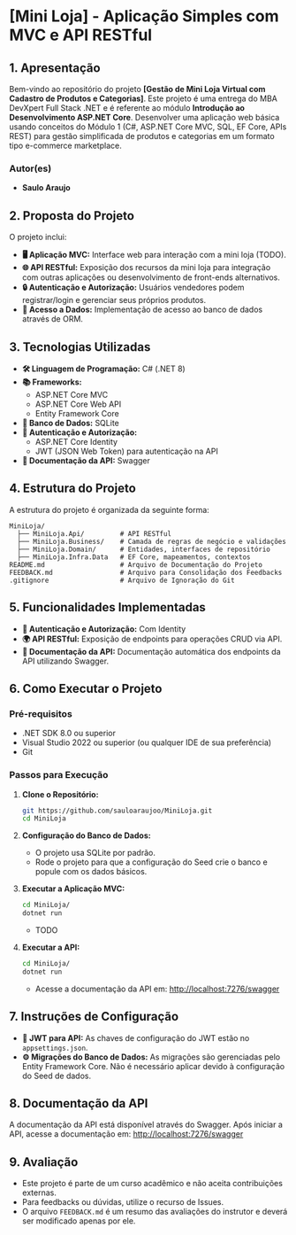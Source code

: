 # **[Mini Loja] - Aplicação Simples com MVC e API RESTful**

## **1. Apresentação**

Bem-vindo ao repositório do projeto **[Gestão de Mini Loja Virtual com Cadastro de Produtos e Categorias]**. Este projeto é uma entrega do MBA DevXpert Full Stack .NET e é referente ao módulo **Introdução ao Desenvolvimento ASP.NET Core**.
Desenvolver uma aplicação web básica usando conceitos do Módulo 1 (C#, ASP.NET Core MVC, SQL, EF Core, APIs REST) para gestão simplificada de produtos e categorias em um formato tipo e-commerce marketplace.

### **Autor(es)**
- **Saulo Araujo**

## **2. Proposta do Projeto**
O projeto inclui:
- **🖥 Aplicação MVC:** Interface web para interação com a mini loja (TODO).
- **🌐 API RESTful:** Exposição dos recursos da mini loja para integração com outras aplicações ou desenvolvimento de front-ends alternativos.
- **🔒 Autenticação e Autorização:** Usuários vendedores podem registrar/login e gerenciar seus próprios produtos.
- **💾 Acesso a Dados:** Implementação de acesso ao banco de dados através de ORM.

## **3. Tecnologias Utilizadas**
- **🛠 Linguagem de Programação:** C# (.NET 8)
- **📚 Frameworks:**
  - ASP.NET Core MVC
  - ASP.NET Core Web API
  - Entity Framework Core
- **💾 Banco de Dados:** SQLite
- **🔐 Autenticação e Autorização:**
  - ASP.NET Core Identity
  - JWT (JSON Web Token) para autenticação na API
- **📄 Documentação da API:** Swagger

## **4. Estrutura do Projeto**
A estrutura do projeto é organizada da seguinte forma:
```
MiniLoja/
  ├── MiniLoja.Api/         # API RESTful
  ├── MiniLoja.Business/    # Camada de regras de negócio e validações
  ├── MiniLoja.Domain/      # Entidades, interfaces de repositório
  ├── MiniLoja.Infra.Data 	# EF Core, mapeamentos, contextos
README.md               	# Arquivo de Documentação do Projeto
FEEDBACK.md             	# Arquivo para Consolidação dos Feedbacks
.gitignore              	# Arquivo de Ignoração do Git

```

## **5. Funcionalidades Implementadas**
- **🔑 Autenticação e Autorização:** Com Identity
- **🌍 API RESTful:** Exposição de endpoints para operações CRUD via API.
- **📑 Documentação da API:** Documentação automática dos endpoints da API utilizando Swagger.

## **6. Como Executar o Projeto**

### **Pré-requisitos**
- .NET SDK 8.0 ou superior
- Visual Studio 2022 ou superior (ou qualquer IDE de sua preferência)
- Git

### **Passos para Execução**
1. **Clone o Repositório:**
   ```bash
   git https://github.com/sauloaraujoo/MiniLoja.git
   cd MiniLoja
   ```

2. **Configuração do Banco de Dados:**
   - O projeto usa SQLite por padrão.
   - Rode o projeto para que a configuração do Seed crie o banco e popule com os dados básicos.

3. **Executar a Aplicação MVC:**
   ```bash
   cd MiniLoja/
   dotnet run
   ```
   - TODO

4. **Executar a API:**
   ```bash
   cd MiniLoja/
   dotnet run
   ```
   - Acesse a documentação da API em: [http://localhost:7276/swagger](http://localhost:7276/swagger)

## **7. Instruções de Configuração**
- **🔑 JWT para API:** As chaves de configuração do JWT estão no `appsettings.json`.
- **⚙️ Migrações do Banco de Dados:** As migrações são gerenciadas pelo Entity Framework Core. Não é necessário aplicar devido à configuração do Seed de dados.

## **8. Documentação da API**
A documentação da API está disponível através do Swagger. Após iniciar a API, acesse a documentação em: [http://localhost:7276/swagger](http://localhost:7276/swagger)

## **9. Avaliação**
- Este projeto é parte de um curso acadêmico e não aceita contribuições externas.
- Para feedbacks ou dúvidas, utilize o recurso de Issues.
- O arquivo `FEEDBACK.md` é um resumo das avaliações do instrutor e deverá ser modificado apenas por ele.
